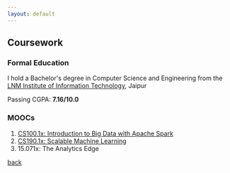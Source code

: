 ```yaml
---
layout: default
---
```


## Coursework

### [](#header-3)Formal Education

I hold a Bachelor's degree in Computer Science and Engineering from the [LNM Institute of Information Technology](http://www.lnmiit.ac.in), Jaipur 

Passing CGPA: **7.16/10.0**

### [](#header-3)MOOCs

1. [CS100.1x: Introduction to Big Data with Apache Spark](https://s3.amazonaws.com/verify.edx.org/downloads/a2f04ff89ffe4090a01fabda9113c4b0/Certificate.pdf)
2. [CS190.1x: Scalable Machine Learning](https://s3.amazonaws.com/verify.edx.org/downloads/328c14f8035e447584da12bb692b7afa/Certificate.pdf)
3. 15.071x: The Analytics Edge

[back](./)

